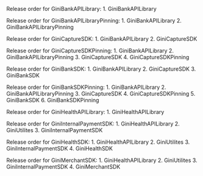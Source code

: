 Release order for GiniBankAPILibrary:
    1. GiniBankAPILibrary
 
Release order for GiniBankAPILibraryPinning:
    1. GiniBankAPILibrary
    2. GiniBankAPILibraryPinning

Release order for GiniCaptureSDK:
    1. GiniBankAPILibrary
    2. GiniCaptureSDK

Release order for GiniCaptureSDKPinning:
    1. GiniBankAPILibrary
    2. GiniBankAPILibraryPinning
    3. GiniCaptureSDK
    4. GiniCaptureSDKPinning
    
Release order for GiniBankSDK:
    1. GiniBankAPILibrary
    2. GiniCaptureSDK 
    3. GiniBankSDK 
    
Release order for GiniBankSDKPinning:
    1. GiniBankAPILibrary
    2. GiniBankAPILibraryPinning
    3. GiniCaptureSDK
    4. GiniCaptureSDKPinning
    5. GiniBankSDK
    6. GiniBankSDKPinning    

Release order for GiniHealthAPILibrary:
    1. GiniHealthAPILibrary 
    
Release order for GiniInternalPaymentSDK:
    1. GiniHealthAPILibrary
    2. GiniUtilites
    3. GiniInternalPaymentSDK

Release order for GiniHealthSDK:
    1. GiniHealthAPILibrary
    2. GiniUtilites
    3. GiniInternalPaymentSDK
    4. GiniHealthSDK

Release order for GiniMerchantSDK:
    1. GiniHealthAPILibrary
    2. GiniUtilites
    3. GiniInternalPaymentSDK
    4. GiniMerchantSDK
